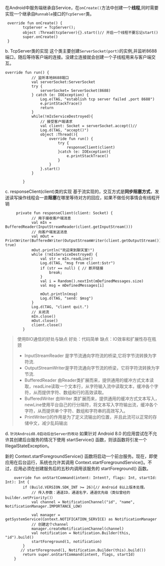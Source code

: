 在Android中服务端继承自Service，在`onCreate()`方法中创建一个**线程**,同时需要实现一个继承自`Runnable`接口的`TcpServer`类。
```
 override fun onCreate() {
        tcpServer = TcpServer();
        object :Thread(tcpServer){}.start()// 开启一个线程不要忘记start()
        super.onCreate()
 }
```
b. TcpServer类的实现
这个类主要创建`ServerSocket(port)`的实例,并监听8688端口，随后等待客户端的连接。没建立连接就会创建一个子线程用来与客户端交互。
```
override fun run() {
            // 监听本地8688端口
            val serverSocket:ServerSocket
            try {
                serverSocket= ServerSocket(8688)
            } catch (e: IOException) {
                Log.e(TAG, "establish tcp server failed ,port 8688")
                e.printStackTrace()
                return
            }
            while(!mIsServiceDestroyed){
                // 接受客户端请求
                val client: Socket = serverSocket.accept()// 
                Log.d(TAG, "accept()")
                object :Thread(){
                    override fun run() {
                        try {
                            responseClient(client)
                        }catch (e: IOException){
                            e.printStackTrace()
                        }
                    }
                }.start()
            }

        }
```
c. responseClient(client)类的实现
基于流实现的，交互方式是**同步阻塞方式**，发送读写操作线程会一直**阻塞**在哪里等待对方的回应，如果不做任何事情会有线程开销
```
     private fun responseClient(client: Socket) {
            // 用于接收客户端消息
            val mIn = BufferedReader(InputStreamReader(client.getInputStream()))
            // 向客户端发送消息
            val mOut = PrintWriter(BufferedWriter(OutputStreamWriter(client.getOutputStream())), true)
            mOut.println("欢迎来到聊天室!")
            while (!mIsServiceDestroyed) {
                val str = mIn.readLine()
                Log.d(TAG, "msg from client:$str")
                if (str == null) { // 断开链接
                    break;
                }
                val i = Random().nextInt(mDefinedMessages.size)
                val msg = mDefinedMessages[i]

                mOut.println(msg)
                Log.d(TAG, "send: $msg")
            }
            Log.d(TAG, "client quit.")
            // 关闭流
            mIn.close()
            mOut.close()
            client.close()
        }
```
> 使用BIO通信的好处与缺点
>好处：代码简单
>缺点：IO效率和扩展性存在瓶颈
>- InputStreamReader 是字节流通向字符流的桥梁,它将字节流转换为字符流.
>- OutputStreamWriter是字符流通向字节流的桥梁，它将字符流转换为字节流.
>- BufferedReader 由Reader类扩展而来，提供通用的缓冲方式文本读取，readLine读取一个文本行，从字符输入流中读取文本，缓冲各个字符，从而提供字符、数组和行的高效读取。
>- BufferedWriter  由Writer 类扩展而来，提供通用的缓冲方式文本写入， newLine使用平台自己的行分隔符，将文本写入字符输出流，缓冲各个字符，从而提供单个字符、数组和字符串的高效写入。
>- PrintWriter()的作用是为了定义流输出的位置，并且此流可以正常的存储中文，减少乱码输出

d. `针对Android8.0启动后台Server的改动`
如果针对 Android 8.0 的应用尝试在不允许其创建后台服务的情况下使用 startService() 函数，则该函数将引发一个 IllegalStateException。

新的 Context.startForegroundService() 函数将启动一个前台服务。现在，即使应用在后台运行，系统也允许其调用 Context.startForegroundService()。不过，应用必须在创建服务后的五秒内调用该服务的 startForeground() 函数。

```
    override fun onStartCommand(intent: Intent?, flags: Int, startId: Int): Int {
        if (Build.VERSION.SDK_INT >= 26){// Android 8以上版本处理。
            // 传入参数：通道ID，通道名字，通道优先级（类似曾经的 builder.setPriority()）
            val channel = NotificationChannel("id", "name", NotificationManager.IMPORTANCE_LOW)

            val manager = getSystemService(Context.NOTIFICATION_SERVICE) as NotificationManager
            // 创建这个channel
            manager.createNotificationChannel(channel)
            val notification = Notification.Builder(this, "id").build()
            startForeground(1, notification)
        }
       // startForeground(1, Notification.Builder(this).build())
        return super.onStartCommand(intent, flags, startId)
    }
